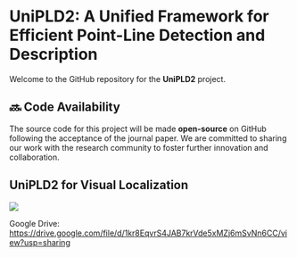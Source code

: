 # UniPLD2: A Unified Framework for Efficient Point-Line Detection and Description

Welcome to the GitHub repository for the **UniPLD2** project. 

## 🔜 Code Availability

The source code for this project will be made **open-source** on GitHub following the acceptance of the journal paper. We are committed to sharing our work with the research community to foster further innovation and collaboration.

## UniPLD2 for Visual Localization

[![](https://github.com/roylin1229/UniPLD2/blob/main/loc_demo.gif)](https://drive.google.com/file/d/1kr8EqvrS4JAB7krVde5xMZj6mSvNn6CC/view?usp=sharing)  

Google Drive: https://drive.google.com/file/d/1kr8EqvrS4JAB7krVde5xMZj6mSvNn6CC/view?usp=sharing    
